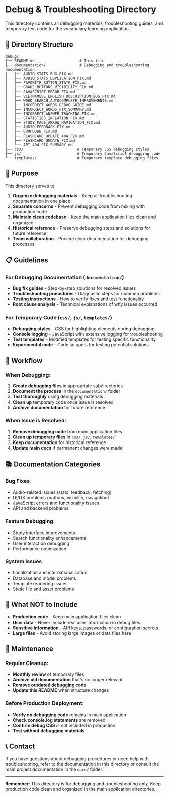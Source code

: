 # Debug & Troubleshooting Directory

This directory contains all debugging materials, troubleshooting guides, and temporary test code for the vocabulary learning application.

## 📁 Directory Structure

```
debug/
├── README.md                    # This file
├── documentation/               # Debugging and troubleshooting documentation
│   ├── AUDIO_STATS_BUG_FIX.md
│   ├── AUDIO_STATS_DUPLICATION_FIX.md
│   ├── FAVORITE_BUTTON_STATE_FIX.md
│   ├── GRADE_BUTTONS_VISIBILITY_FIX.md
│   ├── JAVASCRIPT_ERROR_FIX.md
│   ├── VIETNAMESE_ENGLISH_DESCRIPTION_BUG_FIX.md
│   ├── WORD_SEARCH_AUTOCOMPLETE_IMPROVEMENTS.md
│   ├── INCORRECT_WORDS_DEBUG_GUIDE.md
│   ├── INCORRECT_WORDS_FIX_SUMMARY.md
│   ├── INCORRECT_ANSWER_TRACKING_FIX.md
│   ├── STATISTICS_INFLATION_FIX.md
│   ├── STUDY_PAGE_ARROW_NAVIGATION_FIX.md
│   ├── AUDIO_FEEDBACK_FIX.md
│   ├── DROPDOWN_FIX.md
│   ├── FLASHCARD_UPDATE_404_FIX.md
│   ├── FLASHCARD_UPDATE_FIX.md
│   └── API_404_FIX_SUMMARY.md
├── css/                        # Temporary CSS debugging styles
├── js/                         # Temporary JavaScript debugging code
└── templates/                  # Temporary template debugging files
```

## 🎯 Purpose

This directory serves to:

1. **Organize debugging materials** - Keep all troubleshooting documentation in one place
2. **Separate concerns** - Prevent debugging code from mixing with production code
3. **Maintain clean codebase** - Keep the main application files clean and organized
4. **Historical reference** - Preserve debugging steps and solutions for future reference
5. **Team collaboration** - Provide clear documentation for debugging processes

## 📋 Guidelines

### For Debugging Documentation (`documentation/`)
- **Bug fix guides** - Step-by-step solutions for resolved issues
- **Troubleshooting procedures** - Diagnostic steps for common problems
- **Testing instructions** - How to verify fixes and test functionality
- **Root cause analysis** - Technical explanations of why issues occurred

### For Temporary Code (`css/`, `js/`, `templates/`)
- **Debugging styles** - CSS for highlighting elements during debugging
- **Console logging** - JavaScript with extensive logging for troubleshooting
- **Test templates** - Modified templates for testing specific functionality
- **Experimental code** - Code snippets for testing potential solutions

## 🔄 Workflow

### When Debugging:
1. **Create debugging files** in appropriate subdirectories
2. **Document the process** in the `documentation/` folder
3. **Test thoroughly** using debugging materials
4. **Clean up** temporary code once issue is resolved
5. **Archive documentation** for future reference

### When Issue is Resolved:
1. **Remove debugging code** from main application files
2. **Clean up temporary files** in `css/`, `js/`, `templates/`
3. **Keep documentation** for historical reference
4. **Update main docs** if permanent changes were made

## 📚 Documentation Categories

### Bug Fixes
- Audio-related issues (stats, feedback, fetching)
- UI/UX problems (buttons, visibility, navigation)
- JavaScript errors and functionality issues
- API and backend problems

### Feature Debugging
- Study interface improvements
- Search functionality enhancements
- User interaction debugging
- Performance optimization

### System Issues
- Localization and internationalization
- Database and model problems
- Template rendering issues
- Static file and asset problems

## 🚫 What NOT to Include

- **Production code** - Keep main application files clean
- **User data** - Never include real user information in debug files
- **Sensitive information** - API keys, passwords, or configuration secrets
- **Large files** - Avoid storing large images or data files here

## 🧹 Maintenance

### Regular Cleanup:
- **Monthly review** of temporary files
- **Archive old documentation** that's no longer relevant
- **Remove outdated debugging code**
- **Update this README** when structure changes

### Before Production Deployment:
- **Verify no debugging code** remains in main application
- **Check console.log statements** are removed
- **Confirm debug CSS** is not included in production
- **Test without debugging materials**

## 📞 Contact

If you have questions about debugging procedures or need help with troubleshooting, refer to the documentation in this directory or consult the main project documentation in the `docs/` folder.

---

**Remember**: This directory is for debugging and troubleshooting only. Keep production code clean and organized in the main application directories.
